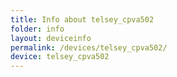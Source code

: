 ```yaml
---
title: Info about telsey_cpva502
folder: info
layout: deviceinfo
permalink: /devices/telsey_cpva502/
device: telsey_cpva502
---
```

